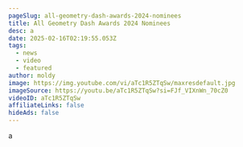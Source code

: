 ```yaml
---
pageSlug: all-geometry-dash-awards-2024-nominees
title: All Geometry Dash Awards 2024 Nominees
desc: a
date: 2025-02-16T02:19:55.053Z
tags:
  - news
  - video
  - featured
author: moldy
image: https://img.youtube.com/vi/aTc1R5ZTqSw/maxresdefault.jpg
imageSource: https://youtu.be/aTc1R5ZTqSw?si=FJf_VIXnWn_70cZ0
videoID: aTc1R5ZTqSw
affiliateLinks: false
hideAds: false
---
```

a